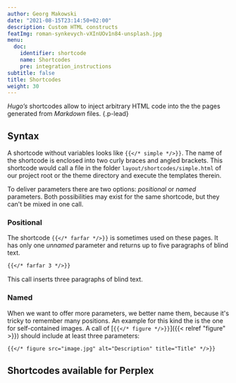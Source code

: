 ```yaml
---
author: Georg Makowski
date: "2021-08-15T23:14:50+02:00"
description: Custom HTML constructs
featImg: roman-synkevych-vXInUOv1n84-unsplash.jpg
menu:
  doc:
    identifier: shortcode
    name: Shortcodes
    pre: integration_instructions
subtitle: false
title: Shortcodes
weight: 30
---
```


_Hugo’s_ shortcodes allow to inject arbitrary HTML code into the the pages generated from _Markdown_ files. 
{.p-lead} <!--more-->

## Syntax

A shortcode without variables looks like `{{</* simple */>}}`. The name of the shortcode is enclosed into two curly braces and angled brackets. This shortcode would call a file in the folder `layout/shortcodes/simple.html` of our project root or the theme directory and execute the templates therein. 

To deliver parameters there are two options: *positional* or *named* parameters. Both possibilities may exist for the same shortcode, but they can't be mixed in one call. 

### Positional

The shortcode  `{{</* farfar */>}}` is sometimes used on these pages. It has only one *unnamed* parameter and returns up to five paragraphs of blind text. 

```md {.left}
{{</* farfar 3 */>}}  
```

This call inserts three paragraphs of blind text. 

### Named

When we want to offer more parameters, we better name them, because it's tricky to remember many positions. An example for this kind the is the one for self-contained images. A call of [`{{</* figure */>}}`]({{< relref "figure" >}}) should include at least three parameters: 

```md
{{</* figure src="image.jpg" alt="Description" title="Title" */>}} 
```

## Shortcodes available for Perplex
